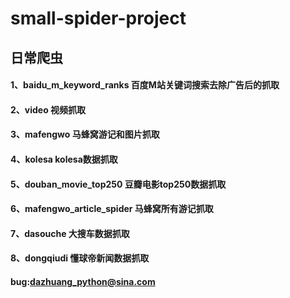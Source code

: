 # small-spider-project
## 日常爬虫

#### 1、baidu_m_keyword_ranks 百度M站关键词搜索去除广告后的抓取
#### 2、video 视频抓取
#### 3、mafengwo 马蜂窝游记和图片抓取 
#### 4、kolesa kolesa数据抓取 
#### 5、douban_movie_top250 豆瓣电影top250数据抓取 
#### 6、mafengwo_article_spider 马蜂窝所有游记抓取
#### 7、dasouche 大搜车数据抓取
#### 8、dongqiudi 懂球帝新闻数据抓取



#### bug:dazhuang_python@sina.com
